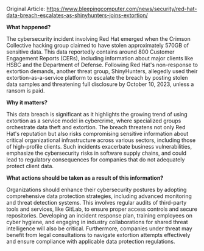 Original Article: https://www.bleepingcomputer.com/news/security/red-hat-data-breach-escalates-as-shinyhunters-joins-extortion/

**What happened?**

The cybersecurity incident involving Red Hat emerged when the Crimson Collective hacking group claimed to have stolen approximately 570GB of sensitive data. This data reportedly contains around 800 Customer Engagement Reports (CERs), including information about major clients like HSBC and the Department of Defense. Following Red Hat's non-response to extortion demands, another threat group, ShinyHunters, allegedly used their extortion-as-a-service platform to escalate the breach by posting stolen data samples and threatening full disclosure by October 10, 2023, unless a ransom is paid.

**Why it matters?**

This data breach is significant as it highlights the growing trend of using extortion as a service model in cybercrime, where specialized groups orchestrate data theft and extortion. The breach threatens not only Red Hat's reputation but also risks compromising sensitive information about critical organizational infrastructure across various sectors, including those of high-profile clients. Such incidents exacerbate business vulnerabilities, emphasize the cybersecurity risks in software supply chains, and could lead to regulatory consequences for companies that do not adequately protect client data.

**What actions should be taken as a result of this information?**

Organizations should enhance their cybersecurity postures by adopting comprehensive data protection strategies, including advanced monitoring and threat detection systems. This involves regular audits of third-party tools and services, like GitLab, to ensure proper access controls and secure repositories. Developing an incident response plan, training employees on cyber hygiene, and engaging in industry collaborations for shared threat intelligence will also be critical. Furthermore, companies under threat may benefit from legal consultations to navigate extortion attempts effectively and ensure compliance with applicable data protection regulations.